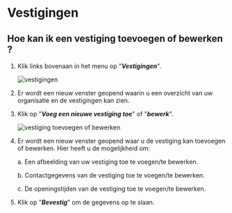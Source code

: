 # Vestigingen

## Hoe kan ik een vestiging toevoegen of bewerken ?

1.  Klik links bovenaan in het menu op "**_Vestigingen_**".

    <img src="https://raw.githubusercontent.com/teamforus/manuals/master/img/manual-aanbieder-vestigingen.png" alt="vestigingen" style="max-width:400px"><br />

2.  Er wordt een nieuw venster geopend waarin u een overzicht van uw organisatie en de vestigingen kan zien.<br />

3.  Klik op "**_Voeg een nieuwe vestiging toe_**" of "**_bewerk_**".

    <img src="https://raw.githubusercontent.com/teamforus/manuals/master/img/manual-aanbieder-vestiging-bewerk.png" alt="vestiging toevoegen of bewerken" style="max-width:400px"><br />

4.  Er wordt een nieuw venster geopend waar u de vestiging kan toevoegen of bewerken. Hier heeft u de mogelijkheid om:

    a.  Een afbeelding van uw vestiging toe te voegen/te bewerken.

    b.  Contactgegevens van de vestiging toe te voegen/te bewerken.

    c.  De openingstijden van de vestiging toe te voegen/te bewerken.<br />

5.  Klik op "**_Bevestig_**" om de gegevens op te slaan.<br />

